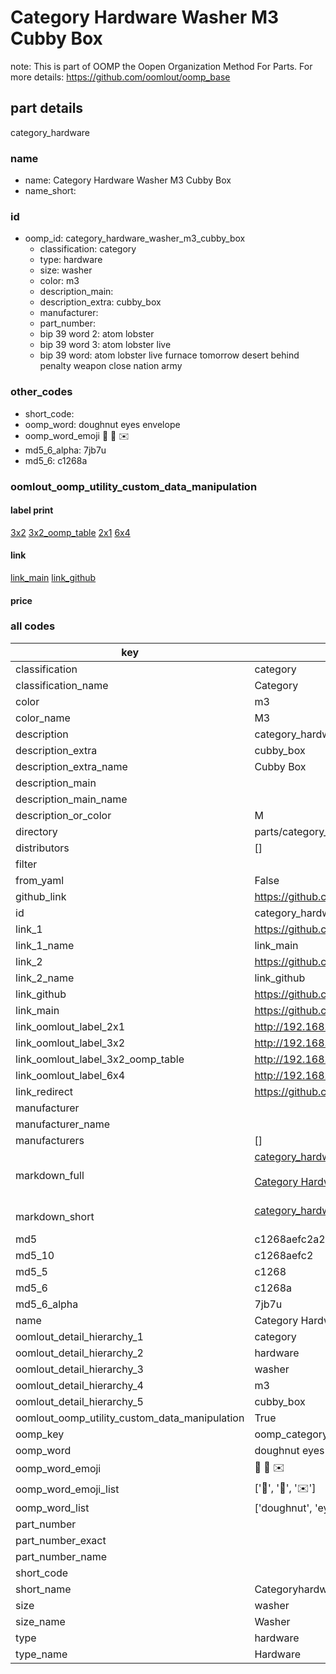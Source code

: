 # Category Hardware Washer M3 Cubby Box  

note: This is part of OOMP the Oopen Organization Method For Parts. For more details: https://github.com/oomlout/oomp_base

##  part details
  



category_hardware



### name
* name: Category Hardware Washer M3 Cubby Box
* name_short: 
### id
* oomp_id: category_hardware_washer_m3_cubby_box
  * classification: category
  * type: hardware
  * size: washer
  * color: m3
  * description_main: 
  * description_extra: cubby_box
  * manufacturer: 
  * part_number: 
  * bip 39 word 2: atom lobster
  * bip 39 word 3: atom lobster live
  * bip 39 word: atom lobster live furnace tomorrow desert behind penalty weapon close nation army

### other_codes
* short_code: 
* oomp_word: doughnut eyes envelope
* oomp_word_emoji :doughnut: :eyes: :envelope:
* md5_6_alpha: 7jb7u
* md5_6: c1268a






### oomlout_oomp_utility_custom_data_manipulation
#### label print
[3x2](http://192.168.1.245:1112/?label=oomp%207jb7u)
[3x2_oomp_table](http://192.168.1.108:1112/?label=oomp%207jb7u)
[2x1](http://192.168.1.242:1112/?label=oomp%207jb7u)
[6x4](http://192.168.1.55:1112/?label=oomp%207jb7u)    

#### link

[link_main](https://github.com/oomlout/oomlout_oomp_version_1_messy/tree/main/parts/category_hardware_washer_m3_cubby_box) [link_github](https://github.com/oomlout/oomlout_oomp_version_1_messy/tree/main/parts/category_hardware_washer_m3_cubby_box)                             

#### price







### all codes 
| key | value |  
| --- | --- |  
| classification | category |  
| classification_name | Category |  
| color | m3 |  
| color_name | M3 |  
| description | category_hardware |  
| description_extra | cubby_box |  
| description_extra_name | Cubby Box |  
| description_main |  |  
| description_main_name |  |  
| description_or_color | M  |  
| directory | parts/category_hardware_washer_m3_cubby_box |  
| distributors | [] |  
| filter |  |  
| from_yaml | False |  
| github_link | https://github.com/oomlout/oomlout_oomp_part_src/tree/main/parts/category_hardware_washer_m3_cubby_box |  
| id | category_hardware_washer_m3_cubby_box |  
| link_1 | https://github.com/oomlout/oomlout_oomp_version_1_messy/tree/main/parts/category_hardware_washer_m3_cubby_box |  
| link_1_name | link_main |  
| link_2 | https://github.com/oomlout/oomlout_oomp_version_1_messy/tree/main/parts/category_hardware_washer_m3_cubby_box |  
| link_2_name | link_github |  
| link_github | https://github.com/oomlout/oomlout_oomp_version_1_messy/tree/main/parts/category_hardware_washer_m3_cubby_box |  
| link_main | https://github.com/oomlout/oomlout_oomp_version_1_messy/tree/main/parts/category_hardware_washer_m3_cubby_box |  
| link_oomlout_label_2x1 | http://192.168.1.242:1112/?label=oomp%207jb7u |  
| link_oomlout_label_3x2 | http://192.168.1.245:1112/?label=oomp%207jb7u |  
| link_oomlout_label_3x2_oomp_table | http://192.168.1.108:1112/?label=oomp%207jb7u |  
| link_oomlout_label_6x4 | http://192.168.1.55:1112/?label=oomp%207jb7u |  
| link_redirect | https://github.com/oomlout/oomlout_oomp_version_1_messy/tree/main/parts/category_hardware_washer_m3_cubby_box |  
| manufacturer |  |  
| manufacturer_name |  |  
| manufacturers | [] |  
| markdown_full | [category_hardware_washer_m3_cubby_box](none)<br>[](none)<br>[Category Hardware Washer M3 Cubby Box](none)<br><br> |  
| markdown_short | [category_hardware_washer_m3_cubby_box](none)<br><br> |  
| md5 | c1268aefc2a28290eef215e50560c872 |  
| md5_10 | c1268aefc2 |  
| md5_5 | c1268 |  
| md5_6 | c1268a |  
| md5_6_alpha | 7jb7u |  
| name | Category Hardware Washer M3 Cubby Box |  
| oomlout_detail_hierarchy_1 | category |  
| oomlout_detail_hierarchy_2 | hardware |  
| oomlout_detail_hierarchy_3 | washer |  
| oomlout_detail_hierarchy_4 | m3 |  
| oomlout_detail_hierarchy_5 | cubby_box |  
| oomlout_oomp_utility_custom_data_manipulation | True |  
| oomp_key | oomp_category_hardware_washer_m3_cubby_box |  
| oomp_word | doughnut eyes envelope |  
| oomp_word_emoji | :doughnut: :eyes: :envelope: |  
| oomp_word_emoji_list | [':doughnut:', ':eyes:', ':envelope:'] |  
| oomp_word_list | ['doughnut', 'eyes', 'envelope'] |  
| part_number |  |  
| part_number_exact |  |  
| part_number_name |  |  
| short_code |  |  
| short_name | Categoryhardware |  
| size | washer |  
| size_name | Washer |  
| type | hardware |  
| type_name | Hardware |  
